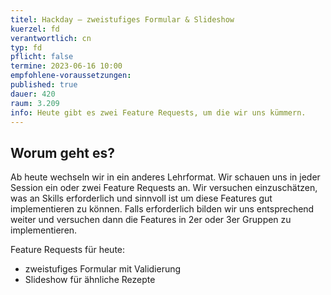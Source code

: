 ```yaml
---
titel: Hackday – zweistufiges Formular & Slideshow
kuerzel: fd
verantwortlich: cn
typ: fd
pflicht: false
termine: 2023-06-16 10:00
empfohlene-voraussetzungen: 
published: true
dauer: 420
raum: 3.209
info: Heute gibt es zwei Feature Requests, um die wir uns kümmern.
---
```


## Worum geht es?
Ab heute wechseln wir in ein anderes Lehrformat. Wir schauen uns in jeder Session ein oder zwei Feature Requests an. Wir versuchen einzuschätzen, was an Skills erforderlich und sinnvoll ist um diese Features gut implementieren zu können. Falls erforderlich bilden wir uns entsprechend weiter und versuchen dann die Features in 2er oder 3er Gruppen zu implementieren.

Feature Requests für heute:
- zweistufiges Formular mit Validierung
- Slideshow für ähnliche Rezepte 
